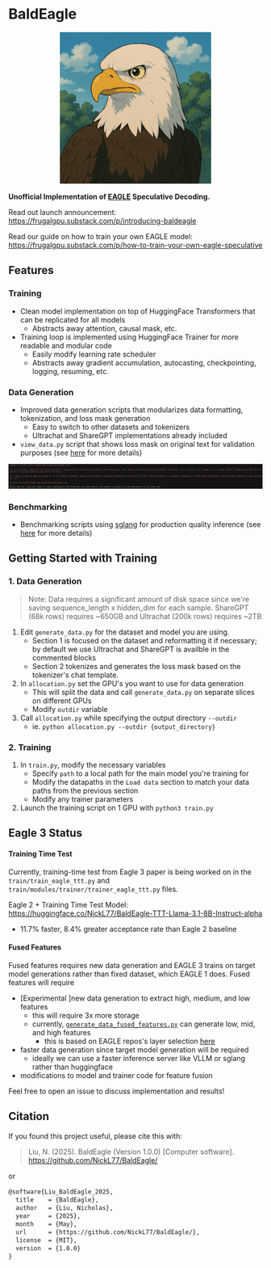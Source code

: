 # BaldEagle
<p align="center">
  <img src="assets/bald_eagle_logo.png" width="300">
</p>

<b>Unofficial Implementation of [EAGLE](https://github.com/SafeAILab/EAGLE/tree/main) Speculative Decoding.</b>

Read out launch announcement: https://frugalgpu.substack.com/p/introducing-baldeagle

Read our guide on how to train your own EAGLE model: https://frugalgpu.substack.com/p/how-to-train-your-own-eagle-speculative

## Features

### Training
- Clean model implementation on top of HuggingFace Transformers that can be replicated for all models
    - Abstracts away attention, causal mask, etc.
- Training loop is implemented using HuggingFace Trainer for more readable and modular code
    - Easily modify learning rate scheduler
    - Abstracts away gradient accumulation, autocasting, checkpointing, logging, resuming, etc.

### Data Generation
- Improved data generation scripts that modularizes data formatting, tokenization, and loss mask generation
    - Easy to switch to other datasets and tokenizers
    - Ultrachat and ShareGPT implementations already included
- `view_data.py` script that shows loss mask on original text for validation purposes (see [here](generate_data/README.md) for more details)

<p align="center">
  <img src="assets/example_view_data.png" width="800">
</p>

### Benchmarking
- Benchmarking scripts using [sglang](https://github.com/sgl-project/sglang) for production quality inference (see [here](benchmark/README.md) for more details)

## Getting Started with Training

### 1. Data Generation
> Note: Data requires a significant amount of disk space since we're saving sequence_length x hidden_dim for each sample. ShareGPT (68k rows) requires ~650GB and Ultrachat (200k rows) requires ~2TB

1. Edit `generate_data.py` for the dataset and model you are using.
    - Section 1 is focused on the dataset and reformatting it if necessary; by default we use Ultrachat and ShareGPT is availble in the commented blocks
    - Section 2 tokenizes and generates the loss mask based on the tokenizer's chat template.
2. In `allocation.py` set the GPU's you want to use for data generation
    - This will split the data and call `generate_data.py` on separate slices on different GPUs
    - Modify `outdir` variable 
3. Call `allocation.py` while specifying the output directory `--outdir`
    - ie. `python allocation.py --outdir {output_directory}`

### 2. Training
1. In `train.py`, modify the necessary variables
    - Specify `path` to a local path for the main model you're training for
    - Modify the datapaths in the `Load data` section to match your data paths from the previous section
    - Modify any trainer parameters
2. Launch the training script on 1 GPU with `python3 train.py`

## Eagle 3 Status
#### Training Time Test
Currently, training-time test from Eagle 3 paper is being worked on in the `train/train_eagle_ttt.py` and `train/modules/trainer/trainer_eagle_ttt.py` files.

Eagle 2 + Training Time Test Model: https://huggingface.co/NickL77/BaldEagle-TTT-Llama-3.1-8B-Instruct-alpha
- 11.7% faster, 8.4% greater acceptance rate than Eagle 2 baseline

#### Fused Features
Fused features requires new data generation and EAGLE 3 trains on target model generations rather than fixed dataset, which EAGLE 1 does. Fused features will require
- [Experimental ]new data generation to extract high, medium, and low features
    - this will require 3x more storage
    - currently, [`generate_data_fused_features.py`](https://github.com/NickL77/BaldEagle/blob/master/generate_data/generate_data_fused_features.py) can generate low, mid, and high features
      - this is based on EAGLE repos's layer selection [here](https://github.com/SafeAILab/EAGLE/blob/main/eagle/model/modeling_llama_kv.py#L1137-L1139)
- faster data generation since target model generation will be required
    - ideally we can use a faster inference server like VLLM or sglang rather than huggingface
- modifications to model and trainer code for feature fusion

Feel free to open an issue to discuss implementation and results!

## Citation
If you found this project useful, please cite this with:
> Liu, N. (2025). BaldEagle (Version 1.0.0) [Computer software]. https://github.com/NickL77/BaldEagle/

or 

```
@software{Liu_BaldEagle_2025,
  title    = {BaldEagle},
  author   = {Liu, Nicholas},
  year     = {2025},
  month    = {May},
  url      = {https://github.com/NickL77/BaldEagle/},
  license  = {MIT},
  version  = {1.0.0}
}
```
